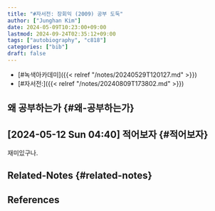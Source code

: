 ```yaml
---
title: "#자서전: 장회익 (2009) 공부 도둑"
author: ["Junghan Kim"]
date: 2024-05-09T10:23:00+09:00
lastmod: 2024-09-24T02:35:12+09:00
tags: ["autobiography", "c818"]
categories: ["bib"]
draft: false
---
```


-   [#녹색아카데미]({{< relref "/notes/20240529T120127.md" >}})
-   [#자서전:]({{< relref "/notes/20240809T173802.md" >}})


## 왜 공부하는가 {#왜-공부하는가}


## <span class="timestamp-wrapper"><span class="timestamp">[2024-05-12 Sun 04:40] </span></span> 적어보자 {#적어보자}

재미있구나.


## Related-Notes {#related-notes}

## References

<style>.csl-entry{text-indent: -1.5em; margin-left: 1.5em;}</style><div class="csl-bib-body">
</div>
